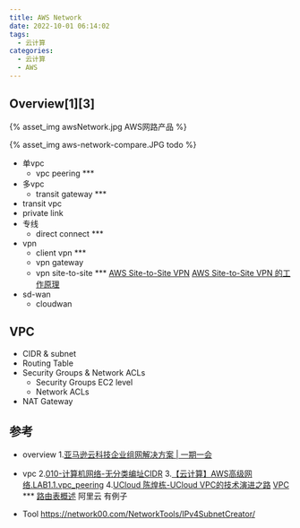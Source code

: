 ```yaml
---
title: AWS Network
date: 2022-10-01 06:14:02
tags:
  - 云计算
categories:
  - 云计算  
  - AWS
---
```


<p></p>
<!-- more -->

## Overview[1][3]
{% asset_img   awsNetwork.jpg AWS网路产品 %}

{% asset_img   aws-network-compare.JPG todo %}


+ 单vpc
  + vpc peering ***
+ 多vpc
  + transit gateway ***
+ transit vpc
+ private link
+ 专线
  + direct connect ***
+ vpn
  + client vpn ***
  + vpn gateway  
  + vpn site-to-site *** 
    [AWS Site-to-Site VPN](https://zhuanlan.zhihu.com/p/395805857)
    [AWS Site-to-Site VPN 的工作原理](https://docs.aws.amazon.com/zh_cn/vpn/latest/s2svpn/how_it_works.html)
+ sd-wan    
  + cloudwan  

## VPC
+ CIDR & subnet
+ Routing Table
+ Security Groups & Network ACLs
  + Security Groups
    EC2 level
  + Network ACLs
+ NAT Gateway    


## 参考
+ overview
1.[亚马逊云科技企业组网解决方案 | 一期一会](https://www.bilibili.com/video/BV1gQ4y1k7LH/)


+ vpc
2.[010-计算机网络-无分类编址CIDR](https://www.bilibili.com/video/BV1Ff4y1S7Lf/)
3.[【云计算】AWS高级网络.LAB1.1.vpc_peering](https://www.bilibili.com/video/BV1CG41137bx/)
4.[UCloud 陈煌栋-UCloud VPC的技术演进之路]() 
[VPC](https://jayendrapatil.com/aws-virtual-private-cloud-vpc/) *** 
[路由表概述](https://help.aliyun.com/document_detail/106224.html) 阿里云 有例子


+ Tool
https://network00.com/NetworkTools/IPv4SubnetCreator/
